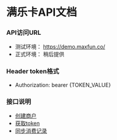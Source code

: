 # 满乐卡API文档


### API访问URL
   
  * 测试环境： https://demo.maxfun.co/
  * 正式环境： 稍后提供


###  Header token格式
  * Authorization: bearer {TOKEN_VALUE}


### 接口说明
  * [创建商户](https://github.com/maxfunapi/api/blob/master/create_merchant.md)
  * [获取token](https://github.com/maxfunapi/api/blob/master/get_access_token.md)
  * [同步消费记录](https://github.com/maxfunapi/api/blob/master/syn_transaction.md)
